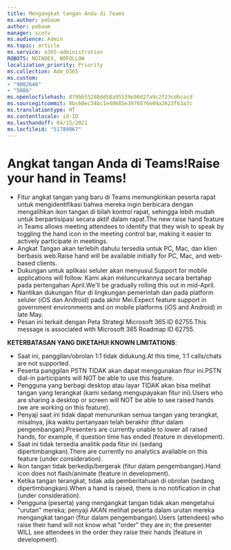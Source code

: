 ```yaml
---
title: Mengangkat tangan Anda di Teams
ms.author: pebaum
author: pebaum
manager: scotv
ms.audience: Admin
ms.topic: article
ms.service: o365-administration
ROBOTS: NOINDEX, NOFOLLOW
localization_priority: Priority
ms.collection: Adm_O365
ms.custom:
- "9002646"
- "5086"
ms.openlocfilehash: 879bb55280dd58a95539e90d27a9c2f23cd6cacd
ms.sourcegitcommit: 8bc60ec34bc1e40685e3976576e04a2623f63a7c
ms.translationtype: HT
ms.contentlocale: id-ID
ms.lasthandoff: 04/15/2021
ms.locfileid: "51789867"
---
```

# <a name="raise-your-hand-in-teams"></a><span data-ttu-id="995a8-102">Angkat tangan Anda di Teams!</span><span class="sxs-lookup"><span data-stu-id="995a8-102">Raise your hand in Teams!</span></span>

- <span data-ttu-id="995a8-103">Fitur angkat tangan yang baru di Teams memungkinkan peserta rapat untuk mengidentifikasi bahwa mereka ingin berbicara dengan mengalihkan ikon tangan di bilah kontrol rapat, sehingga lebih mudah untuk berpartisipasi secara aktif dalam rapat.</span><span class="sxs-lookup"><span data-stu-id="995a8-103">The new raise hand feature in Teams allows meeting attendees to identify that they wish to speak by toggling the hand icon in the meeting control bar, making it easier to actively participate in meetings.</span></span>
- <span data-ttu-id="995a8-104">Angkat Tangan akan terlebih dahulu tersedia untuk PC, Mac, dan klien berbasis web.</span><span class="sxs-lookup"><span data-stu-id="995a8-104">Raise hand will be available initially for PC, Mac, and web-based clients.</span></span>
- <span data-ttu-id="995a8-105">Dukungan untuk aplikasi seluler akan menyusul.</span><span class="sxs-lookup"><span data-stu-id="995a8-105">Support for mobile applications will follow.</span></span> <span data-ttu-id="995a8-106">Kami akan meluncurkannya secara bertahap pada pertengahan April.</span><span class="sxs-lookup"><span data-stu-id="995a8-106">We'll be gradually rolling this out in mid-April.</span></span>
- <span data-ttu-id="995a8-107">Nantikan dukungan fitur di lingkungan pemerintah dan pada platform seluler (iOS dan Android) pada akhir Mei.</span><span class="sxs-lookup"><span data-stu-id="995a8-107">Expect feature support in government environments and on mobile platforms (iOS and Android) in late May.</span></span>
- <span data-ttu-id="995a8-108">Pesan ini terkait dengan Peta Strategi Microsoft 365 ID 62755.</span><span class="sxs-lookup"><span data-stu-id="995a8-108">This message is associated with Microsoft 365 Roadmap ID 62755.</span></span>

<span data-ttu-id="995a8-109">**KETERBATASAN YANG DIKETAHUI**:</span><span class="sxs-lookup"><span data-stu-id="995a8-109">**KNOWN LIMITATIONS**:</span></span>

- <span data-ttu-id="995a8-110">Saat ini, panggilan/obrolan 1:1 tidak didukung.</span><span class="sxs-lookup"><span data-stu-id="995a8-110">At this time, 1:1 calls/chats are not supported.</span></span>
- <span data-ttu-id="995a8-111">Peserta panggilan PSTN TIDAK akan dapat menggunakan fitur ini.</span><span class="sxs-lookup"><span data-stu-id="995a8-111">PSTN dial-in participants will NOT be able to use this feature.</span></span>
- <span data-ttu-id="995a8-112">Pengguna yang berbagi desktop atau layar TIDAK akan bisa melihat tangan yang terangkat (kami sedang mengupayakan fitur ini).</span><span class="sxs-lookup"><span data-stu-id="995a8-112">Users who are sharing a desktop or screen will NOT be able to see raised hands (we are working on this feature).</span></span>
- <span data-ttu-id="995a8-113">Penyaji saat ini tidak dapat menurunkan semua tangan yang terangkat, misalnya, jika waktu pertanyaan telah berakhir (fitur dalam pengembangan).</span><span class="sxs-lookup"><span data-stu-id="995a8-113">Presenters are currently unable to lower all raised hands, for example, if question time has ended (feature in development).</span></span>
- <span data-ttu-id="995a8-114">Saat ini tidak tersedia analitik pada fitur ini (sedang dipertimbangkan).</span><span class="sxs-lookup"><span data-stu-id="995a8-114">There are currently no analytics available on this feature (under consideration).</span></span>
- <span data-ttu-id="995a8-115">Ikon tangan tidak berkedip/bergerak (fitur dalam pengembangan).</span><span class="sxs-lookup"><span data-stu-id="995a8-115">Hand icon does not flash/animate (feature in development).</span></span>
- <span data-ttu-id="995a8-116">Ketika tangan terangkat, tidak ada pemberitahuan di obrolan (sedang dipertimbangkan).</span><span class="sxs-lookup"><span data-stu-id="995a8-116">When a hand is raised, there is no notification in chat (under consideration).</span></span>
- <span data-ttu-id="995a8-117">Pengguna (peserta) yang mengangkat tangan tidak akan mengetahui "urutan" mereka; penyaji AKAN melihat peserta dalam urutan mereka mengangkat tangan (fitur dalam pengembangan).</span><span class="sxs-lookup"><span data-stu-id="995a8-117">Users (attendees) who raise their hand will not know what "order" they are in; the presenter WILL see attendees in the order they raise their hands (feature in development).</span></span>
